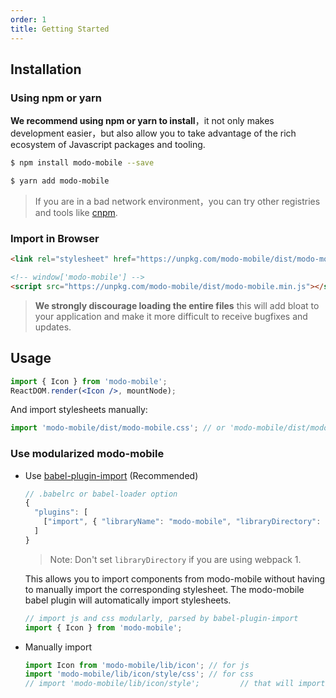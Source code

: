 ```yaml
---
order: 1
title: Getting Started
---
```


## Installation

### Using npm or yarn

**We recommend using npm or yarn to install**，it not only makes development easier，but also allow you to take advantage of the rich ecosystem of Javascript packages and tooling.

```bash
$ npm install modo-mobile --save
```

```bash
$ yarn add modo-mobile
```

> If you are in a bad network environment，you can try other registries and tools like [cnpm](https://github.com/cnpm/cnpm).

### Import in Browser

```html
<link rel="stylesheet" href="https://unpkg.com/modo-mobile/dist/modo-mobile.min.css">

<!-- window['modo-mobile'] -->
<script src="https://unpkg.com/modo-mobile/dist/modo-mobile.min.js"></script>
```

> **We strongly discourage loading the entire files** this will add bloat to your application and make it more difficult to receive bugfixes and updates.

## Usage

```jsx
import { Icon } from 'modo-mobile';
ReactDOM.render(<Icon />, mountNode);
```

And import stylesheets manually:

```jsx
import 'modo-mobile/dist/modo-mobile.css'; // or 'modo-mobile/dist/modo-mobile.less'
```

### Use modularized modo-mobile

- Use [babel-plugin-import](https://github.com/ant-design/babel-plugin-import) (Recommended)

  ```js
  // .babelrc or babel-loader option
  {
    "plugins": [
      ["import", { "libraryName": "modo-mobile", "libraryDirectory": "es", "style": "css" }] // `style: true` for less
    ]
  }
  ```

  > Note: Don't set `libraryDirectory` if you are using webpack 1.

  This allows you to import components from modo-mobile without having to manually import the corresponding stylesheet. The modo-mobile babel plugin will automatically import stylesheets.

  ```jsx
  // import js and css modularly, parsed by babel-plugin-import
  import { Icon } from 'modo-mobile';
  ```

- Manually import

  ```jsx
  import Icon from 'modo-mobile/lib/icon'; // for js
  import 'modo-mobile/lib/icon/style/css'; // for css
  // import 'modo-mobile/lib/icon/style';         // that will import less
  ```
